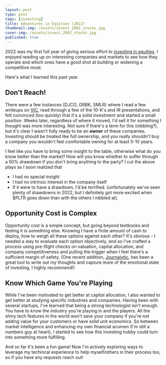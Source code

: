 ```yaml
---
layout: post
type: post
tags: [investing]
title: Adventures in Equities (2022)
thumbnail-img: /assets/invest_2002_stocks.jpg
cover-img: /assets/invest_2002_stocks.jpg
published: true
---
```


2022 was my first full year of giving serious effort to [investing in equities](/portfolio).  I enjoyed reading up on interesting companies and markets to see how they operate and which ones have a good shot at building or widening a competitive moat.

Here's what I learned this past year.

## Don't Reach!

There were a few instances (DJCO, GRBK, SMLR) where I read a few writeups on [VIC](https://www.valueinvestorsclub.com/), read through a few of the 10-K's and IR presentations, and felt convinced (too quickly) that it's a solid investment and started a small position.  Weeks later, regardless of where it moved, I'd sell it for something I thought was more interesting.  Not sure if there's a term for this (nibbling?), but it's clear I wasn't fully ready to be an **owner** of these companies.  Investing should be treated like full ownership, and you really shouldn't buy a company you wouldn't feel comfortable owning for at least 5-10 years.

I feel like you have to bring some insight to the table, otherwise what do you know better than the market?  How will you know whether to suffer through a 50% drawdown if you don't bring anything to the party?  I cut the above plays as I soon realized that
- I had no special insight
- I had no intrinsic interest in the company itself
- If it were to have a drawdown, I'd be terrified. (unfortunately we've seen plenty of drawdowns in 2022, but I definitely got more excited when $PLTR goes down than with the others I nibbled at).

## Opportunity Cost is Complex

Opportunity cost is a simple concept, but going beyond textbooks and feeling it is something else.  Knowing I have a finite amount of cash to deploy, how to weigh all these options against each other?  It's obvious - I needed a way to evaluate each option objectively, and so I've crafted a process using pre-flight checks on valuation, capital allocation, and company competitiveness and pulling the trigger when I feel there's a sufficient margin of safety.  (One recent addition, [Journalytic](https://journalytic.com), has been a great tool to write out my thoughts and capture more of the emotional state of investing, I highly recommend!)  

## Know Which Game You're Playing 

While I've been motivated to get better at capital allocation, I also wanted to get better at studying specific industries and companies.  Having been with several startups, I've learned that being a strong technologist isn't enough.  You have to know the industry you're playing in and the players.  All the shiny tech features in the world won't save your company if you're not adding value for your customers or have solid unit economics.  So between market intelligence and enhancing my own financial acumen (I'm still a numbers guy at heart), I started to see how this investing hobby could turn into something more fulfilling.

And so far it's been a fun game!  Now I'm actively exploring ways to leverage my techincal experience to help myself/others in their process too, so if you have any requests reach out! 

